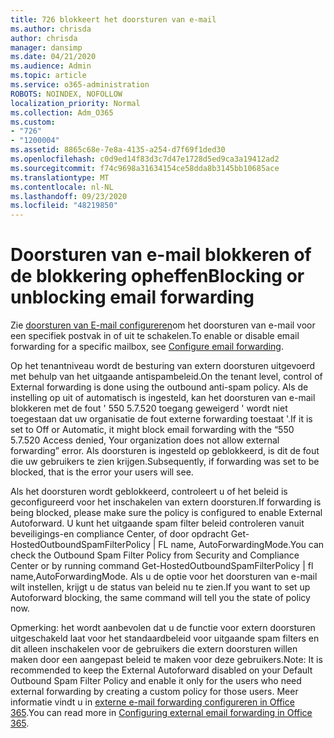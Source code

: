 ```yaml
---
title: 726 blokkeert het doorsturen van e-mail
ms.author: chrisda
author: chrisda
manager: dansimp
ms.date: 04/21/2020
ms.audience: Admin
ms.topic: article
ms.service: o365-administration
ROBOTS: NOINDEX, NOFOLLOW
localization_priority: Normal
ms.collection: Adm_O365
ms.custom:
- "726"
- "1200004"
ms.assetid: 8865c68e-7e8a-4135-a254-d7f69f1ded30
ms.openlocfilehash: c0d9ed14f83d3c7d47e1728d5ed9ca3a19412ad2
ms.sourcegitcommit: f74c9698a31634154ce58dda8b3145bb10685ace
ms.translationtype: MT
ms.contentlocale: nl-NL
ms.lasthandoff: 09/23/2020
ms.locfileid: "48219850"
---
```

# <a name="blocking-or-unblocking-email-forwarding"></a><span data-ttu-id="0f707-102">Doorsturen van e-mail blokkeren of de blokkering opheffen</span><span class="sxs-lookup"><span data-stu-id="0f707-102">Blocking or unblocking email forwarding</span></span>

<span data-ttu-id="0f707-103">Zie [doorsturen van E-mail configureren](https://docs.microsoft.com/microsoft-365/admin/email/configure-email-forwarding)om het doorsturen van e-mail voor een specifiek postvak in of uit te schakelen.</span><span class="sxs-lookup"><span data-stu-id="0f707-103">To enable or disable email forwarding for a specific mailbox, see [Configure email forwarding](https://docs.microsoft.com/microsoft-365/admin/email/configure-email-forwarding).</span></span>

<span data-ttu-id="0f707-104">Op het tenantniveau wordt de besturing van extern doorsturen uitgevoerd met behulp van het uitgaande antispambeleid.</span><span class="sxs-lookup"><span data-stu-id="0f707-104">On the tenant level, control of External forwarding is done using the outbound anti-spam policy.</span></span> <span data-ttu-id="0f707-105">Als de instelling op uit of automatisch is ingesteld, kan het doorsturen van e-mail blokkeren met de fout ' 550 5.7.520 toegang geweigerd ' wordt niet toegestaan dat uw organisatie de fout externe forwarding toestaat '.</span><span class="sxs-lookup"><span data-stu-id="0f707-105">If it is set to Off or Automatic, it might block email forwarding with the “550 5.7.520 Access denied, Your organization does not allow external forwarding” error.</span></span> <span data-ttu-id="0f707-106">Als doorsturen is ingesteld op geblokkeerd, is dit de fout die uw gebruikers te zien krijgen.</span><span class="sxs-lookup"><span data-stu-id="0f707-106">Subsequently, if forwarding was set to be blocked, that is the error your users will see.</span></span>

<span data-ttu-id="0f707-107">Als het doorsturen wordt geblokkeerd, controleert u of het beleid is geconfigureerd voor het inschakelen van extern doorsturen.</span><span class="sxs-lookup"><span data-stu-id="0f707-107">If forwarding is being blocked, please make sure the policy is configured to enable External Autoforward.</span></span> <span data-ttu-id="0f707-108">U kunt het uitgaande spam filter beleid controleren vanuit beveiligings-en compliance Center, of door opdracht Get-HostedOutboundSpamFilterPolicy | FL name, AutoForwardingMode.</span><span class="sxs-lookup"><span data-stu-id="0f707-108">You can check the Outbound Spam Filter Policy from Security and Compliance Center or by running command Get-HostedOutboundSpamFilterPolicy | fl name,AutoForwardingMode.</span></span> <span data-ttu-id="0f707-109">Als u de optie voor het doorsturen van e-mail wilt instellen, krijgt u de status van beleid nu te zien.</span><span class="sxs-lookup"><span data-stu-id="0f707-109">If you want to set up Autoforward blocking, the same command will tell you the state of policy now.</span></span>

<span data-ttu-id="0f707-110">Opmerking: het wordt aanbevolen dat u de functie voor extern doorsturen uitgeschakeld laat voor het standaardbeleid voor uitgaande spam filters en dit alleen inschakelen voor de gebruikers die extern doorsturen willen maken door een aangepast beleid te maken voor deze gebruikers.</span><span class="sxs-lookup"><span data-stu-id="0f707-110">Note: It is recommended to keep the External Autoforward disabled on your Default Outbound Spam Filter Policy and enable it only for the users who need external forwarding by creating a custom policy for those users.</span></span> <span data-ttu-id="0f707-111">Meer informatie vindt u in [externe e-mail forwarding configureren in Office 365](https://docs.microsoft.com/microsoft-365/security/office-365-security/external-email-forwarding).</span><span class="sxs-lookup"><span data-stu-id="0f707-111">You can read more in [Configuring external email forwarding in Office 365](https://docs.microsoft.com/microsoft-365/security/office-365-security/external-email-forwarding).</span></span>